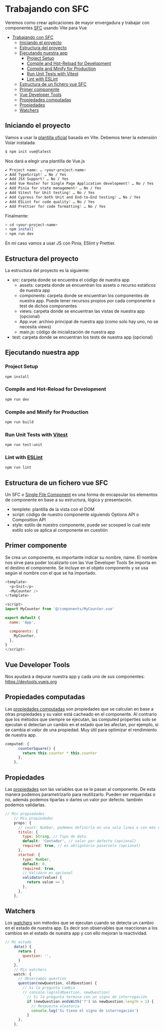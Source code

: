 # Trabajando con SFC

Veremos como crear aplicaciones de mayor envergadura y trabajar con componentes [SFC](https://vuejs.org/api/sfc-spec.html#sfc-syntax-specification) usando Vite para Vue

- [Trabajando con SFC](#trabajando-con-sfc)
  - [Iniciando el proyecto](#iniciando-el-proyecto)
  - [Estructura del proyecto](#estructura-del-proyecto)
  - [Ejecutando nuestra app](#ejecutando-nuestra-app)
    - [Project Setup](#project-setup)
    - [Compile and Hot-Reload for Development](#compile-and-hot-reload-for-development)
    - [Compile and Minify for Production](#compile-and-minify-for-production)
    - [Run Unit Tests with Vitest](#run-unit-tests-with-vitest)
    - [Lint with ESLint](#lint-with-eslint)
  - [Estructura de un fichero vue SFC](#estructura-de-un-fichero-vue-sfc)
  - [Primer componente](#primer-componente)
  - [Vue Developer Tools](#vue-developer-tools)
  - [Propiedades computadas](#propiedades-computadas)
  - [Propiedades](#propiedades)
  - [Watchers](#watchers)

## Iniciando el proyecto

Vamos a usar la [plantilla oficial](https://vuejs.org/guide/quick-start.html#with-build-tools) basada en Vite. Debemos tener la extensión Volar instalada

```bash
$ npm init vue@latest
```

Nos dará a elegir una plantilla de Vue.js

```bash
✔ Project name: … <your-project-name>
✔ Add TypeScript? … No / Yes
✔ Add JSX Support? … No / Yes
✔ Add Vue Router for Single Page Application development? … No / Yes
✔ Add Pinia for state management? … No / Yes
✔ Add Vitest for Unit testing? … No / Yes
✔ Add Cypress for both Unit and End-to-End testing? … No / Yes
✔ Add ESLint for code quality? … No / Yes
✔ Add Prettier for code formatting? … No / Yes
```

Finalmente:

```bash
> cd <your-project-name>
> npm install
> npm run dev
```

En mi caso vamos a usar JS con Pinia, ESlint y Prettier.

## Estructura del proyecto

La estructura del proyecto es la siguiente:

- src: carpeta donde se encuentra el código de nuestra app
  - assets: carpeta donde se encuentran los assets o recurso estáticos de nuestra app
  - components: carpeta donde se encuentran los componentes de nuestra app. Puede tener recursos propios por cada componente o test de dichos componentes
  - views: carpeta donde se encuentran las vistas de nuestra app (opcional)
  - App.vue: archivo principal de nuestra app (como solo hay uno, no se necesita views)
  - main.js: código de inicialización de nuestra app
- test: carpeta donde se encuentran los tests de nuestra app (opcional)

## Ejecutando nuestra app

### Project Setup

```sh
npm install
```

### Compile and Hot-Reload for Development

```sh
npm run dev
```

### Compile and Minify for Production

```sh
npm run build
```

### Run Unit Tests with [Vitest](https://vitest.dev/)

```sh
npm run test:unit
```

### Lint with [ESLint](https://eslint.org/)

```sh
npm run lint
```

## Estructura de un fichero vue SFC

Un SFC o [Single File Component](https://vuejs.org/api/sfc-spec.html#sfc-syntax-specification) es una forma de encapsular los elementos de componente en base a su estructura, lógica y presentación.

- templete: plantilla de la vista con el DOM
- script: código de nuestro componente siguiendo Options API o Composition API
- style: estilo de nuestro componente, puede ser scooped lo cual este estilo solo se aplica al componente en cuestión

## Primer componente

Se crea un componente, es importante indicar su nombre, name. El nombre nos sirve para poder localizarlo con las Vue Developer Tools
Se importa en el destino el componente. Se incluye en el objeto components y se usa según el nombre con el que se ha importado.

```js
<template>
  <p>Init</p>
  <MyCounter />
</template>

<script>
import MyCounter from '@/components/MyCounter.vue'

export default {
  name: 'App',

  components: {
    MyCounter,
  },
}
</script>
```

## Vue Developer Tools

Nos ayudará a depurar nuestra app y cada uno de sus componentes: https://devtools.vuejs.org

## Propiedades computadas

Las [propiedades computadas](https://vuejs.org/guide/essentials/computed.html#computed-properties) son propiedades que se calculan en base a otras propiedades y su valor está cacheado en el componente. Al contrario que los métodos que siempre se ejecutan, las computed properties solo se ejecutan si detectan un cambio en el estado que les afectan, por ejemplo, si se cambia el valor de una propiedad. Muy útil para optimizar el rendimiento de nuestra app.

```js
computed: {
      counterSquare() {
        return this.counter * this.counter
      },
    },
```

## Propiedades

Las [propiedades](https://vuejs.org/guide/components/props.html#props) son las variables que se le pasan al componente. De esta manera podemos parametrizarlo para reutilizarlo. Pueden ser requeridas o no, además podemos tiparlas o darles un valor por defecto. también podemos validarlas.

```js
// Mis propiedades
    // Mis propiedades
    props: {
      // count: Number, podemos definirla en una sola linea o con más opciones...
      titulo: {
        type: String, // Tipo de dato
        default: 'Contador', // valor por defecto (opcional)
        required: true, // es obligatorio pasarselo (opcional)
      },
      started: {
        type: Number,
        default: 0,
        required: true,
        // Validaro es opcional
        validator(value) {
          return value >= 2
        },
      },
    },
```

## Watchers

Los [watchers](https://vuejs.org/guide/essentials/watchers.html) son métodos que se ejecutan cuando se detecta un cambio en el estado de nuestra app. Es decir son observables que reaccionan a los cambios en el estado de nuestra app y con ello mejoran la reactividad.

```js
// Mi estado
    data() {
      return {
        question: '',
      }
    },
    // Mis watchers
    watch: {
      // Observamos question
      question(newQuestion, oldQuestion) {
        // Si la pregunta cambia
        // console.log(oldQuestion, newQuestion)
          // Si la pregunta termina con un signo de interrogación
          if (newQuestion.endsWith('?') && newQuestion.length > 1) {
            // Respuesta aleatoria
            console.log('Si tiene el signo de interrogación')
          }
      },
    },
```
